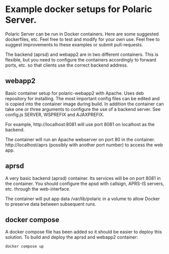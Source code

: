 # Example docker setups for Polaric Server. 

Polaric Server can be run in Docker containers. Here are some suggested dockerfiles, etc. 
Feel free to test and modify for your own use. Feel free to suggest improvements to these examples or submit pull-requests. 

The backend (aprsd) and webapp2 are in two different containers. This is flexible, but you need to configure the containers accordingly to forward ports, etc. so that clients use the correct backend address. 

## webapp2

Basic container setup for polaric-webapp2 with Apache. Uses deb repository for installing. The most important config files can be edited and is copied into the container image during build. In addition the container can take one or three arguments to configure the use of a backend server. See config.js SERVER, WSPREFIX and AJAXPREFIX. 

For example, http://localhost:8081 will use port 8081 on localhost as the backend. 

The container will run an Apache webserver on port 80 in the container. 
http://localhost/aprs (possibly with another port number) to access the web app.

## aprsd

A very basic backend (aprsd) container. Its services will be on port 8081 in the container. 
You should configure the apsd with callsign, APRS-IS servers, etc. through the web-interface. 

The container will put app data /var/lib/polaric in a volume to allow Docker to preserve data between subsequent runs. 

## docker compose

A docker compose file has been added so it should be easier to deploy this solution. 
To build and deploy the aprsd and webapp2 container:

```sh
docker compose up
```
